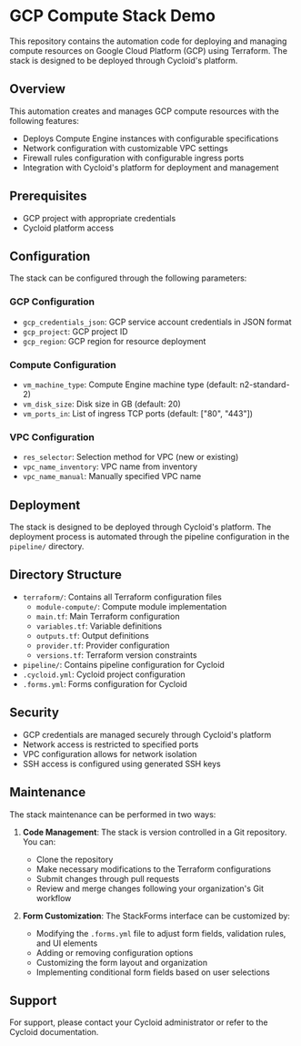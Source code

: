 # GCP Compute Stack Demo

This repository contains the automation code for deploying and managing compute resources on Google Cloud Platform (GCP) using Terraform. The stack is designed to be deployed through Cycloid's platform.

## Overview

This automation creates and manages GCP compute resources with the following features:
- Deploys Compute Engine instances with configurable specifications
- Network configuration with customizable VPC settings
- Firewall rules configuration with configurable ingress ports
- Integration with Cycloid's platform for deployment and management

## Prerequisites

- GCP project with appropriate credentials
- Cycloid platform access

## Configuration

The stack can be configured through the following parameters:

### GCP Configuration
- `gcp_credentials_json`: GCP service account credentials in JSON format
- `gcp_project`: GCP project ID
- `gcp_region`: GCP region for resource deployment

### Compute Configuration
- `vm_machine_type`: Compute Engine machine type (default: n2-standard-2)
- `vm_disk_size`: Disk size in GB (default: 20)
- `vm_ports_in`: List of ingress TCP ports (default: ["80", "443"])

### VPC Configuration
- `res_selector`: Selection method for VPC (new or existing)
- `vpc_name_inventory`: VPC name from inventory
- `vpc_name_manual`: Manually specified VPC name

## Deployment

The stack is designed to be deployed through Cycloid's platform. The deployment process is automated through the pipeline configuration in the `pipeline/` directory.

## Directory Structure

- `terraform/`: Contains all Terraform configuration files
  - `module-compute/`: Compute module implementation
  - `main.tf`: Main Terraform configuration
  - `variables.tf`: Variable definitions
  - `outputs.tf`: Output definitions
  - `provider.tf`: Provider configuration
  - `versions.tf`: Terraform version constraints
- `pipeline/`: Contains pipeline configuration for Cycloid
- `.cycloid.yml`: Cycloid project configuration
- `.forms.yml`: Forms configuration for Cycloid

## Security

- GCP credentials are managed securely through Cycloid's platform
- Network access is restricted to specified ports
- VPC configuration allows for network isolation
- SSH access is configured using generated SSH keys

## Maintenance

The stack maintenance can be performed in two ways:

1. **Code Management**: The stack is version controlled in a Git repository. You can:
   - Clone the repository
   - Make necessary modifications to the Terraform configurations
   - Submit changes through pull requests
   - Review and merge changes following your organization's Git workflow

2. **Form Customization**: The StackForms interface can be customized by:
   - Modifying the `.forms.yml` file to adjust form fields, validation rules, and UI elements
   - Adding or removing configuration options
   - Customizing the form layout and organization
   - Implementing conditional form fields based on user selections

## Support

For support, please contact your Cycloid administrator or refer to the Cycloid documentation.


